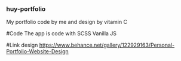 ### huy-portfolio

My portfolio code by me and design by vitamin C

#Code
The app is code with SCSS Vanilla JS

#Link design
https://www.behance.net/gallery/122929163/Personal-Portfolio-Website-Design
